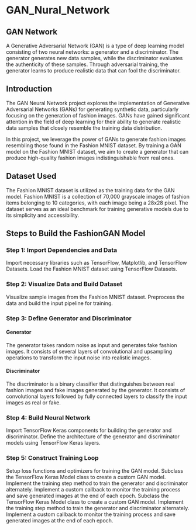 # GAN_Nural_Network
## GAN  Network
A Generative Adversarial Network (GAN) is a type of deep learning model consisting of two neural networks: a generator and a discriminator. The generator generates new data samples, while the discriminator evaluates the authenticity of these samples. Through adversarial training, the generator learns to produce realistic data that can fool the discriminator.

## Introduction
The GAN Neural Network project explores the implementation of Generative Adversarial Networks (GANs) for generating synthetic data, particularly focusing on the generation of fashion images. GANs have gained significant attention in the field of deep learning for their ability to generate realistic data samples that closely resemble the training data distribution.

In this project, we leverage the power of GANs to generate fashion images resembling those found in the Fashion MNIST dataset. By training a GAN model on the Fashion MNIST dataset, we aim to create a generator that can produce high-quality fashion images indistinguishable from real ones.

## Dataset Used
The Fashion MNIST dataset is utilized as the training data for the GAN model. Fashion MNIST is a collection of 70,000 grayscale images of fashion items belonging to 10 categories, with each image being a 28x28 pixel. The dataset serves as an ideal benchmark for training generative models due to its simplicity and accessibility.

## Steps to Build the FashionGAN Model
### Step 1: Import Dependencies and Data
Import necessary libraries such as TensorFlow, Matplotlib, and TensorFlow Datasets.
Load the Fashion MNIST dataset using TensorFlow Datasets.
### Step 2: Visualize Data and Build Dataset
Visualize sample images from the Fashion MNIST dataset.
Preprocess the data and build the input pipeline for training.
### Step 3: Define Generator and Discriminator
#### Generator
The generator takes random noise as input and generates fake fashion images.
It consists of several layers of convolutional and upsampling operations to transform the input noise into realistic images.
#### Discriminator
The discriminator is a binary classifier that distinguishes between real fashion images and fake images generated by the generator.
It consists of convolutional layers followed by fully connected layers to classify the input images as real or fake.
### Step 4: Build Neural Network
Import TensorFlow Keras components for building the generator and discriminator.
Define the architecture of the generator and discriminator models using TensorFlow Keras layers.
### Step 5: Construct Training Loop
Setup loss functions and optimizers for training the GAN model.
Subclass the TensorFlow Keras Model class to create a custom GAN model.
Implement the training step method to train the generator and discriminator alternately.
Implement a custom callback to monitor the training process and save generated images at the end of each epoch.
Subclass the TensorFlow Keras Model class to create a custom GAN model.
Implement the training step method to train the generator and discriminator alternately.
Implement a custom callback to monitor the training process and save generated images at the end of each epoch.
 
